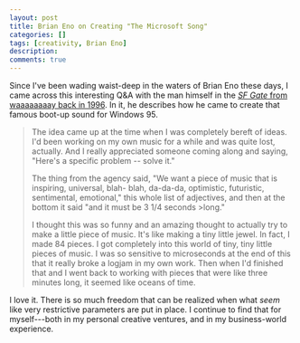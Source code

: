 ```yaml
---
layout: post
title: Brian Eno on Creating "The Microsoft Song"
categories: []
tags: [creativity, Brian Eno]
description:
comments: true
---
```


Since I've been wading waist-deep in the waters of Brian Eno these days, I came across this interesting Q&A with the man himself in the [*SF Gate* from waaaaaaaay back in 1996](http://www.sfgate.com/default/article/Q-and-A-With-Brian-Eno-2979740.php). In it, he describes how he came to create that famous boot-up sound for Windows 95.

>The idea came up at the time when I was completely bereft of ideas. I'd been working on my own music for a while and was quite lost, actually. And I really appreciated someone coming along and saying, "Here's a specific problem -- solve it."
>
>The thing from the agency said, "We want a piece of music that is inspiring, universal, blah- blah, da-da-da, optimistic, futuristic, sentimental, emotional," this whole list of adjectives, and then at the bottom it said "and it must be 3 1/4 seconds >long."
>
>I thought this was so funny and an amazing thought to actually try to make a little piece of music. It's like making a tiny little jewel.
>In fact, I made 84 pieces. I got completely into this world of tiny, tiny little pieces of music. I was so sensitive to microseconds at the end of this that it really broke a logjam in my own work. Then when I'd finished that and I went back to working with pieces that were like three minutes long, it seemed like oceans of time.

I love it. There is so much freedom that can be realized when what *seem* like very restrictive parameters are put in place. I continue to find that for myself---both in my personal creative ventures, and in my business-world experience.
